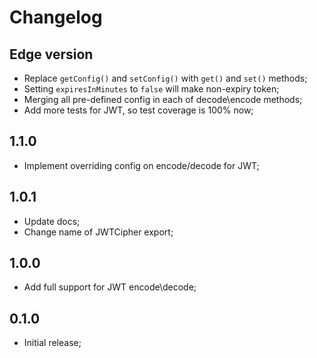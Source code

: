 # Changelog

## Edge version

- Replace `getConfig()` and `setConfig()` with `get()` and `set()` methods;
- Setting `expiresInMinutes` to `false` will make non-expiry token;
- Merging all pre-defined config in each of decode\encode methods;
- Add more tests for JWT, so test coverage is 100% now;

## 1.1.0

- Implement overriding config on encode/decode for JWT;

## 1.0.1

- Update docs;
- Change name of JWTCipher export;

## 1.0.0

- Add full support for JWT encode\decode;

## 0.1.0

- Initial release;
